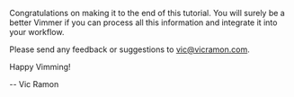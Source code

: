 Congratulations on making it to the end of this tutorial. You will surely
be a better Vimmer if you can process all this information and integrate it
into your workflow.

Please send any feedback or suggestions to vic@vicramon.com.

Happy Vimming!

-- Vic Ramon
